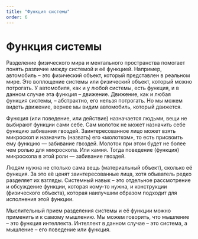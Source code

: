 ```yaml
---
title: "Функция системы"
order: 6
---
```


# Функция системы

Разделение физического мира и ментального пространства помогает понять различие между системой и её функцией. Например, автомобиль – это физический объект, который представлен в реальном мире. Это воплощение системы или физический объект, который можно потрогать. У автомобиля, как и у любой системы, есть функция, и в данном случае эта функция – движение. Движение, как и любая функция системы, – абстрактно, его нельзя потрогать. Но мы можем видеть движение, вернее мы видим автомобиль, который движется.

Функция (или поведение, или действие) назначается людьми, вещи не выбирают функции сами себе. Сам молоток не может назначить себе функцию забивания гвоздей. Заинтересованное лицо может взять микроскоп и назначить (назвать) его «молотком», то есть присвоить ему функцию — забивание гвоздей. Молоток при этом будет не более чем ролью для микроскопа. Или камня. Тогда поведение (функция) микроскопа в этой роли — забивание гвоздей.

Людям нужна не столько сама вещь (материальный объект), сколько её функция. За это её ценят заинтересованные лица, хотя обыватель редко разделяет их взгляды. Системный навык – это отдельное рассмотрение и обсуждение функции, которая кому-то нужна, и конструкции (физического объекта), которая наилучшим образом подходит для исполнения этой функции.

Мыслительный прием разделения системы и её функции можно применить и к самому мышлению. Мы можем говорить, что мышление – это функция интеллекта. Интеллект в данном случае – это система, а мышление – его поведение или функция.
